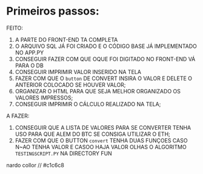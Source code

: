 # Primeiros passos:

FEITO:

1. A PARTE DO FRONT-END TA COMPLETA
2. O ARQUIVO SQL JÁ FOI CRIADO E O CÓDIGO BASE JÁ IMPLEMENTADO NO APP.PY
3. CONSEGUIR FAZER COM QUE OQUE FOI DIGITADO NO FRONT-END VÁ PARA O DB
4. CONSEGUIR IMPRIMIR VALOR INSERIDO NA TELA
5. FAZER COM QUE O `button` DE CONVERT INSIRA O VALOR E DELETE O ANTERIOR COLOCADO SE HOUVER VALOR;
6. ORGANIZAR O HTML PARA QUE SEJA MELHOR ORGANIZADO OS VALORES IMPRESSOS;
7. CONSEGUIR IMPRIMIR O CÁLCULO REALIZADO NA TELA;


A FAZER:


1. CONSEGUIR QUE A LISTA DE VALORES PARA SE CONVERTER TENHA USO PARA QUE ALEM DO BTC SE CONSIGA UTILIZAR O ETH;
2. FAZER COM QUE O BUTTON `convert` TENHA DUAS FUNÇOES CASO N~AO TENHA VALOR E CASOO HAJA VALOR OLHAS O ALGORITMO `TESTINGSCRIPT.PY` NA DIRECTORY FUN 



nardo collor // #c1c6c8
